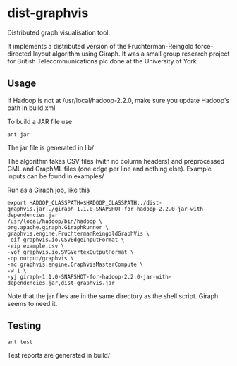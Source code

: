 dist-graphvis
=============

Distributed graph visualisation tool.

It implements a distributed version of the Fruchterman-Reingold force-directed layout algorithm using Giraph. It was a small group research project for British Telecommunications plc done at the University of York.

Usage
-----

If Hadoop is not at /usr/local/hadoop-2.2.0, make sure you update Hadoop's path in build.xml

To build a JAR file use

	ant jar

The jar file is generated in lib/

The algorithm takes CSV files (with no column headers) and preprocessed GML
and GraphML files (one edge per line and nothing else). Example inputs can be found in examples/

Run as a Giraph job, like this

	export HADOOP_CLASSPATH=$HADOOP_CLASSPATH:./dist-graphvis.jar:./giraph-1.1.0-SNAPSHOT-for-hadoop-2.2.0-jar-with-dependencies.jar
	/usr/local/hadoop/bin/hadoop \
	org.apache.giraph.GiraphRunner \
	graphvis.engine.FruchtermanReingoldGraphVis \
	-eif graphvis.io.CSVEdgeInputFormat \
	-eip example.csv \
	-vof graphvis.io.SVGVertexOutputFormat \
	-op output/graphvis \
	-mc graphvis.engine.GraphvisMasterCompute \
	-w 1 \
	-yj giraph-1.1.0-SNAPSHOT-for-hadoop-2.2.0-jar-with-dependencies.jar,dist-graphvis.jar

Note that the jar files are in the same directory as the shell script. Giraph seems to need it.

Testing
-------

	ant test

Test reports are generated in build/
